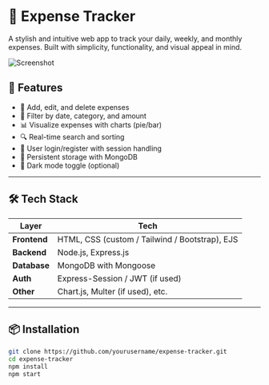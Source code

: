 # 💸 Expense Tracker

A stylish and intuitive web app to track your daily, weekly, and monthly expenses. Built with simplicity, functionality, and visual appeal in mind.

![Screenshot](./screenshot.png) <!-- Add your app screenshot here -->

## 🚀 Features

- 📝 Add, edit, and delete expenses
- 📅 Filter by date, category, and amount
- 📊 Visualize expenses with charts (pie/bar)
- 🔍 Real-time search and sorting
- 👤 User login/register with session handling
- 💾 Persistent storage with MongoDB
- 🌙 Dark mode toggle (optional)

---

## 🛠️ Tech Stack

| Layer       | Tech                                |
|-------------|-------------------------------------|
| **Frontend**| HTML, CSS (custom / Tailwind / Bootstrap), EJS |
| **Backend** | Node.js, Express.js                 |
| **Database**| MongoDB with Mongoose               |
| **Auth**    | Express-Session / JWT (if used)     |
| **Other**   | Chart.js, Multer (if used), etc.    |

---

## 📦 Installation

```bash
git clone https://github.com/yourusername/expense-tracker.git
cd expense-tracker
npm install
npm start
